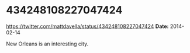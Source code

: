 # 434248108227047424
https://twitter.com/mattdavella/status/434248108227047424
**Date:** 2014-02-14

New Orleans is an interesting city.
